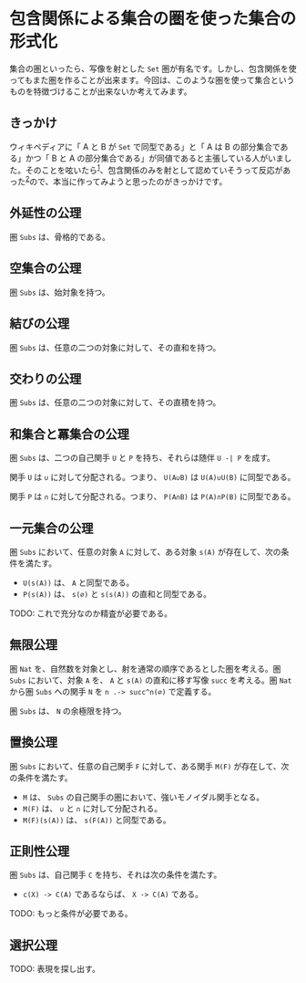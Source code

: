 # 包含関係による集合の圏を使った集合の形式化

集合の圏といったら、写像を射とした `Set` 圏が有名です。しかし、包含関係を使ってもまた圏を作ることが出来ます。今回は、このような圏を使って集合というものを特徴づけることが出来ないか考えてみます。

## きっかけ

ウィキペディアに「 A と B が `Set` で同型である」と「 A は B の部分集合である」かつ「 B と A の部分集合である」が同値であると主張している人がいました。そのことを呟いたら<sup>[1][1]</sup>、包含関係のみを射として認めていそうって反応があった<sup>[2][2]</sup>ので、本当に作ってみようと思ったのがきっかけです。

[1]: https://twitter.com/hexirp_prixeh/status/1384484160576753669
[2]: https://twitter.com/yotsunva/status/1385079831344287755

## 外延性の公理

圏 `Subs` は、骨格的である。

## 空集合の公理

圏 `Subs` は、始対象を持つ。

## 結びの公理

圏 `Subs` は、任意の二つの対象に対して、その直和を持つ。

## 交わりの公理

圏 `Subs` は、任意の二つの対象に対して、その直積を持つ。

## 和集合と冪集合の公理

圏 `Subs` は、二つの自己関手 `U` と `P` を持ち、それらは随伴 `U -| P` を成す。

関手 `U` は `∪` に対して分配される。つまり、 `U(A∪B)` は `U(A)∪U(B)` に同型である。

関手 `P` は `∩` に対して分配される。つまり、 `P(A∩B)` は `P(A)∩P(B)` に同型である。

## 一元集合の公理

圏 `Subs` において、任意の対象 `A` に対して、ある対象 `s(A)` が存在して、次の条件を満たす。

* `U(s(A))` は、 `A` と同型である。
* `P(s(A))` は、 `s(∅)` と `s(s(A))` の直和と同型である。

TODO: これで充分なのか精査が必要である。

## 無限公理

圏 `Nat` を、自然数を対象とし、射を通常の順序であるとした圏を考える。圏 `Subs` において、対象 `A` を、 `A` と `s(A)` の直和に移す写像 `succ` を考える。圏 `Nat` から圏 `Subs` への関手 `N` を `n .-> succ^n(∅)` で定義する。

圏 `Subs` は、 `N` の余極限を持つ。

## 置換公理

圏 `Subs` において、任意の自己関手 `F` に対して、ある関手 `M(F)` が存在して、次の条件を満たす。

* `M` は、 `Subs` の自己関手の圏において、強いモノイダル関手となる。
* `M(F)` は、 `∪` と `∩` に対して分配される。
* `M(F)(s(A))` は、 `s(F(A))` と同型である。

## 正則性公理

圏 `Subs` は、自己関手 `C` を持ち、それは次の条件を満たす。

* `c(X) -> C(A)` であるならば、 `X -> C(A)` である。

TODO: もっと条件が必要である。

## 選択公理

TODO: 表現を探し出す。
